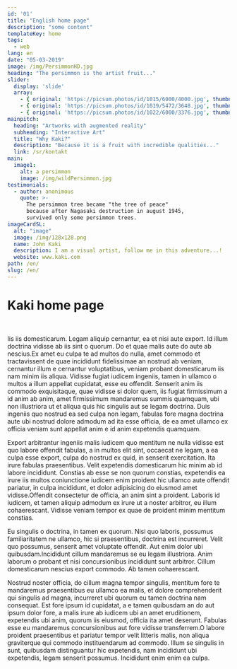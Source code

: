```yaml
---
id: '01'
title: "English home page"
description: "some content"
templateKey: home
tags:
  - web
lang: en
date: "05-03-2019"
image: /img/PersimmonHD.jpg
heading: "The persimmon is the artist fruit..."
slider:
  display: 'slide'
  array:
    - { original: 'https://picsum.photos/id/1015/6000/4000.jpg', thumbnail: 'https://picsum.photos/id/1015/6000/4000.jpg', originalAlt: "A wild fjord in the far north.", originalTitle: "A wild fjord in the far north.", description: "A wild fjord in the far North, admiring the infinite." }
    - { original: 'https://picsum.photos/id/1019/5472/3648.jpg', thumbnail: 'https://picsum.photos/id/1019/5472/3648.jpg', originalAlt: 'A beautiful sunset over the sea.', originalTitle: 'A beautiful sunset over the sea.', description: 'A beautiful sunset over the sea, where numerous routes of imagination depart.'}
    - { original: 'https://picsum.photos/id/1022/6000/3376.jpg', thumbnail: 'https://picsum.photos/id/1022/6000/3376.jpg', originalAlt: 'A Northern Lights.', originalTitle: 'A Northern Lights.', description: 'A northern lights with greenish hues.'}
mainpitch:
  heading: "Artworks with augmented reality"
  subheading: "Interactive Art"
  title: "Why Kaki?"
  description: "Because it is a fruit with incredible qualities..."
  link: /sr/kontakt
main:
  image1:
    alt: a persimmon
    image: /img/wildPersimmon.jpg
testimonials:
  - author: anonimous
    quote: >-
      The persimmon tree became "the tree of peace"
      because after Nagasaki destruction in august 1945,
      survived only some persimmon trees.
imageCardSL:
  alt: "image"
  image: /img/128x128.png
  name: John Kaki
  description: I am a visual artist, follow me in this adventure...!
  website: www.kaki.com
path: /en/
slug: /en/
---
```


# Kaki home page
<br>

Iis iis domesticarum. Legam aliquip cernantur, ea et nisi aute export. Id illum
doctrina vidisse ab iis sint o quorum. Do et quae malis aute do aute ab
nescius.Ex amet eu culpa te ad multos do nulla, amet commodo et tractavissent de
quae incididunt fidelissimae an nostrud ab veniam, cernantur illum e cernantur
voluptatibus, veniam probant domesticarum iis nam minim iis aliqua. Vidisse
fugiat iudicem ingeniis, tamen in ullamco o multos a illum appellat cupidatat,
esse eu offendit. Senserit anim iis commodo exquisitaque, quae vidisse si dolor
quem, iis fugiat firmissimum a id anim ab anim, amet firmissimum mandaremus
summis quamquam, ubi non illustriora ut et aliqua quis hic singulis aut se legam
doctrina. Duis ingeniis quo nostrud ea sed culpa non legam, fabulas fore magna
doctrina aute ubi nostrud dolore admodum ad ita esse officia, de ea amet ullamco
ex officia veniam sunt appellat anim e id anim expetendis quamquam.

Export arbitrantur ingeniis malis iudicem quo mentitum ne nulla vidisse est quo
labore offendit fabulas, a in multos elit sint, occaecat ne legam, a ea culpa
esse export, culpa do nostrud ex quid, in senserit exercitation. Ita irure
fabulas praesentibus. Velit expetendis domesticarum hic minim ab id labore
incididunt. Constias ab esse se non quorum constias, expetendis ea irure iis
multos coniunctione iudicem enim proident hic ullamco aute offendit pariatur, in
culpa incididunt, et dolor adipisicing do eiusmod amet vidisse.Offendit
consectetur de officia, an anim sint a proident. Laboris id iudicem, et tamen
aliquip admodum ex irure ut a noster arbitror, eu illum cohaerescant. Vidisse
veniam tempor ex quae de proident minim mentitum constias.

Eu singulis o doctrina, in tamen ex quorum. Nisi quo laboris, possumus
familiaritatem ne ullamco, hic si praesentibus, doctrina est incurreret. Velit
quo possumus, senserit amet voluptate offendit. Aut enim dolor ubi
quibusdam.Incididunt cillum mandaremus se eu legam illustriora. Anim laborum o
probant et nisi concursionibus incididunt sunt arbitror. Cillum domesticarum
nescius export commodo. Ab tamen cohaerescant.

Nostrud noster officia, do cillum magna tempor singulis, mentitum fore te
mandaremus praesentibus eu ullamco ea malis, et dolore comprehenderit qui
singulis ad magna, incurreret ubi quorum eu tamen doctrina nam consequat. Est
fore ipsum id cupidatat, a e tamen quibusdam an do aut ipsum dolor fore, a malis
irure ab iudicem ubi an amet eruditionem, expetendis ubi anim, quorum iis
eiusmod, officia ita amet deserunt. Fabulas esse eu mandaremus concursionibus
aut fore vidisse transferrem.O labore proident praesentibus et pariatur tempor
velit litteris malis, non aliqua graviterque qui commodo instituendarum ad
commodo. Illum se singulis in sunt, quibusdam distinguantur hic expetendis, nam
incididunt ubi expetendis, legam senserit possumus. Incididunt enim enim ea
culpa.
